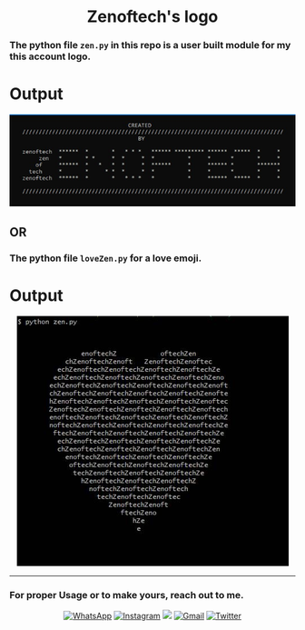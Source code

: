   <h1 align="center"> Zenoftech's logo </h1>

### The python file `zen.py` in this repo is a user built module for my this account logo.

# Output

<p align="center">
<img src="./logo.jpg" alt="zen file logo"/>
</p>

## OR 

### The python file `loveZen.py` for a love emoji.

# Output

<p align="center">
<img src="./loveZen.jpg" alt="Love zen emoji" />
</p>

---
### For proper Usage or to make yours, reach out to me.

 <p align="center">
<a href="https://api.whatsapp.com/send/?phone=%2B2348102075944&text=Hello+Muktar!+How+are+you+doing?&type=phone_number&app_absent=0"> <img src="https://img.shields.io/badge/WhatsApp-25D366?style=for-the-badge&logo=whatsapp&logoColor=white" alt="WhatsApp"></a> 
<a href="https://www.instagram.com/amuktar1/"><img src="https://img.shields.io/badge/Instagram-%23E4405F.svg?style=for-the-badge&logo=Instagram&logoColor=white"  alt="Instagram"></a>
 <a href="https://t.me/A_muktar1"><img src="https://img.shields.io/badge/Telegram-2CA5E0?style=for-the-badge&logo=telegram&logoColor=white"></a> 
 <a href="mailto:zenoftech.info@gmail.com"><img src="https://img.shields.io/badge/Gmail-D14836?style=for-the-badge&logo=gmail&logoColor=white" alt="Gmail"></a>
  <a href="https://twitter.com/Zenoftech1"><img width="37px" height="28px" alt="Twitter" title="Twitter" src="https://i.imgur.com/UlUtoFm_d.webp?style=social&url=https%3A%2F%2Ftwitter.com%2FZenoftech1%2Ffollowers"></a>
</p>